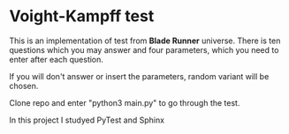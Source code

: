 Voight-Kampff test
==================

This is an implementation of test from **Blade Runner** universe.
There is ten questions which you may answer and four parameters, which you need to enter after each question.

If you will don't answer or insert the parameters, random variant will be chosen.

Clone repo and enter "python3 main.py" to go through the test.

In this project I studyed PyTest and Sphinx
